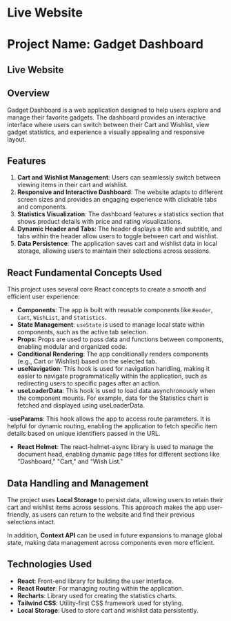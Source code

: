 # Live Website

# Project Name: Gadget Dashboard

## Live Website

## Overview

Gadget Dashboard is a web application designed to help users explore and manage their favorite gadgets. The dashboard provides an interactive interface where users can switch between their Cart and Wishlist, view gadget statistics, and experience a visually appealing and responsive layout.

## Features

1. **Cart and Wishlist Management**: Users can seamlessly switch between viewing items in their cart and wishlist.
2. **Responsive and Interactive Dashboard**: The website adapts to different screen sizes and provides an engaging experience with clickable tabs and components.
3. **Statistics Visualization**: The dashboard features a statistics section that shows product details with price and rating visualizations.
4. **Dynamic Header and Tabs**: The header displays a title and subtitle, and tabs within the header allow users to toggle between cart and wishlist.
5. **Data Persistence**: The application saves cart and wishlist data in local storage, allowing users to maintain their selections across sessions.

## React Fundamental Concepts Used

This project uses several core React concepts to create a smooth and efficient user experience:

- **Components**: The app is built with reusable components like `Header`, `Cart`, `WishList`, and `Statistics`.
- **State Management**: `useState` is used to manage local state within components, such as the active tab selection.
- **Props**: Props are used to pass data and functions between components, enabling modular and organized code.
- **Conditional Rendering**: The app conditionally renders components (e.g., Cart or Wishlist) based on the selected tab.
- **useNavigation**:
 This hook is used for navigation handling, making it easier to navigate programmatically within the application, such as redirecting users to specific pages after an action.
- **useLoaderData**: This hook is used to load data asynchronously when the component mounts. For example, data for the Statistics chart is fetched and displayed using useLoaderData.

-**useParams**: This hook allows the app to access route parameters. It is helpful for dynamic routing, enabling the application to fetch specific item details based on unique identifiers passed in the URL.

- **React Helmet**: The react-helmet-async library is used to manage the document head, enabling dynamic page titles for different sections like "Dashboard," "Cart," and "Wish List."

## Data Handling and Management

The project uses **Local Storage** to persist data, allowing users to retain their cart and wishlist items across sessions. This approach makes the app user-friendly, as users can return to the website and find their previous selections intact.

In addition, **Context API** can be used in future expansions to manage global state, making data management across components even more efficient.








## Technologies Used

- **React**: Front-end library for building the user interface.
- **React Router**: For managing routing within the application.
- **Recharts**: Library used for creating the statistics charts.
- **Tailwind CSS**: Utility-first CSS framework used for styling.
- **Local Storage**: Used to store cart and wishlist data persistently.

